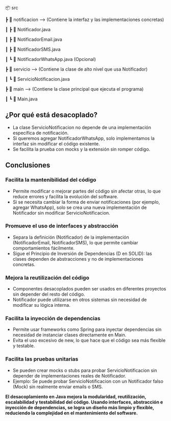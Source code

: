 📦 src

 ┣ 📂 notificacion   --> (Contiene la interfaz y las implementaciones concretas)
 
 ┃ ┣ 📜 Notificador.java
 
 ┃ ┣ 📜 NotificadorEmail.java
 
 ┃ ┣ 📜 NotificadorSMS.java
 
 ┃ ┗ 📜 NotificadorWhatsApp.java (Opcional)
 
 ┣ 📂 servicio       --> (Contiene la clase de alto nivel que usa Notificador)
 
 ┃ ┗ 📜 ServicioNotificacion.java
 
 ┣ 📂 main           --> (Contiene la clase principal que ejecuta el programa)
 
 ┃ ┗ 📜 Main.java


## ¿Por qué está desacoplado?

* La clase ServicioNotificacion no depende de una implementación específica de notificación.
*  Si queremos agregar NotificadorWhatsApp, solo implementamos la interfaz sin modificar el código existente.
*  Se facilita la prueba con mocks y la extensión sin romper código.


## Conclusiones

### Facilita la mantenibilidad del código

* Permite modificar o mejorar partes del código sin afectar otras, lo que reduce errores y facilita la evolución del software.
* Si se necesita cambiar la forma de enviar notificaciones (por ejemplo, agregar WhatsApp), solo se crea una nueva implementación de Notificador sin modificar ServicioNotificacion.

### Promueve el uso de interfaces y abstracción

* Separa la definición (Notificador) de la implementación (NotificadorEmail, NotificadorSMS), lo que permite cambiar comportamientos fácilmente.
* Sigue el Principio de Inversión de Dependencias (D en SOLID): las clases dependen de abstracciones y no de implementaciones concretas.

### Mejora la reutilización del código

* Componentes desacoplados pueden ser usados en diferentes proyectos sin depender del resto del código.
* Notificador puede utilizarse en otros sistemas sin necesidad de modificar su lógica interna.

###  Facilita la inyección de dependencias

* Permite usar frameworks como Spring para inyectar dependencias sin necesidad de instanciar clases directamente en Main.
* Evita el uso excesivo de new, lo que hace que el código sea más flexible y testable.

### Facilita las pruebas unitarias

* Se pueden crear mocks o stubs para probar ServicioNotificacion sin depender de implementaciones reales de Notificador.
* Ejemplo: Se puede probar ServicioNotificacion con un Notificador falso (Mock) sin realmente enviar emails o SMS.

**El desacoplamiento en Java mejora la modularidad, reutilización, escalabilidad y testabilidad del código. Usando interfaces, abstracción e inyección de dependencias, se logra un diseño más limpio y flexible, reduciendo la complejidad en el mantenimiento del software.**


